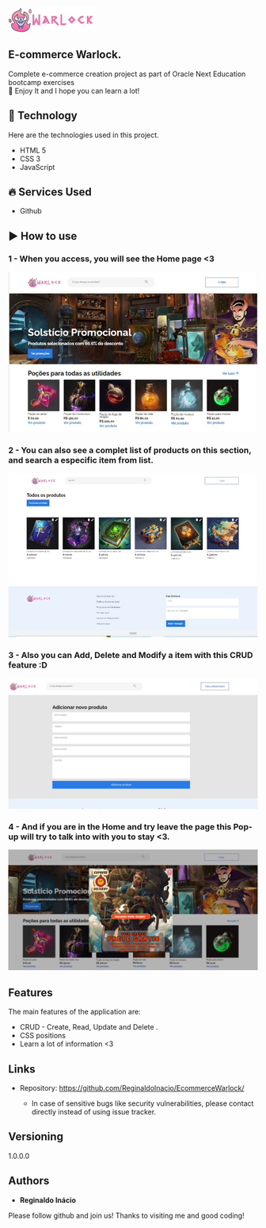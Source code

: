 
![Logo of the project](https://github.com/ReginaldoInacio/EcommerceWarlock/blob/main/assets/header/Logo.png)


## E-commerce Warlock.
Complete e-commerce creation project as part of Oracle Next Education bootcamp exercises
<br>
📗 Enjoy It and I hope you can learn a lot!


##  🤖 Technology  

Here are the technologies used in this project.

* HTML 5
* CSS 3
* JavaScript

## 🔥 Services Used

* Github


## ▶️ How to use

### 1 - When you access, you will see the Home page <3

![Homepage image](https://github.com/ReginaldoInacio/EcommerceWarlock/blob/main/assets/Public/Print%201%20ecommerce.JPG)

### 2 - You can also see a complet list of products on this section, and search a especific item from list.

![Search Products](https://github.com/ReginaldoInacio/EcommerceWarlock/blob/main/assets/Public/Pesquisa%20ecommerce.JPG)

### 3 - Also you can Add, Delete and Modify a item with this CRUD feature :D

![CRUD](https://github.com/ReginaldoInacio/EcommerceWarlock/blob/main/assets/Public/Crud%20Ecommerce.JPG)

### 4 - And if you are in the Home and try leave the page this Pop-up will try to talk into with you to stay <3.

![POP UP](https://github.com/ReginaldoInacio/EcommerceWarlock/blob/main/assets/Public/Popup%20ecommerce.JPG)



## Features

The main features of the application are:
 - CRUD - Create, Read, Update and Delete .
 - CSS positions
 - Learn a lot of information <3


## Links
  - Repository: https://github.com/ReginaldoInacio/EcommerceWarlock/

    - In case of sensitive bugs like security vulnerabilities, please contact directly instead of using issue tracker.

  ## Versioning

  1.0.0.0


  ## Authors

  * **Reginaldo Inácio** 

  Please follow github and join us!
  Thanks to visiting me and good coding!
